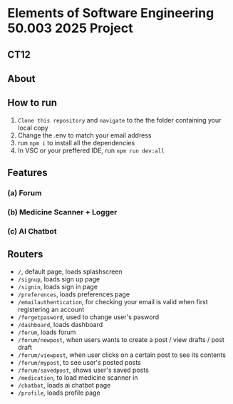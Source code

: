 # Elements of Software Engineering 50.003 2025 Project
## CT12

## About



## How to run
1. `Clone this repository` and `navigate` to the the folder containing your local copy
2. Change the .env to match your email address
3. run `npm i` to install all the dependencies
4. In VSC or your preffered IDE, run `npm run dev:all`

## Features 

### (a) Forum 

### (b) Medicine Scanner + Logger

### (c) AI Chatbot

## Routers 
- `/`, default page, loads splashscreen
- `/signup`, loads sign up page
- `/signin`, loads sign in page
- `/preferences`, loads preferences page
- `/emailauthentication`, for checking your email is valid when first registering an account
- `/forgetpasword`, used to change user's pasword
- `/dashboard`, loads dashboard
- `/forum`, loads forum
- `/forum/newpost`, when users wants to create a post / view drafts / post draft
- `/forum/viewpost`, when user clicks on a certain post to see its contents
- `/forum/mypost`, to see user's posted posts
- `/forum/savedpost`, shows user's saved posts
- `/medication`, to load medicine scanner in 
- `/chatbot`, loads ai chatbot page
- `/profile`, loads profile page


